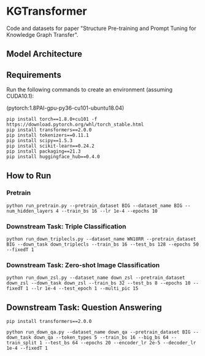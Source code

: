 # KGTransformer
Code and datasets for paper "Structure Pre-training and Prompt Tuning for Knowledge Graph Transfer".

## Model Architecture

## Requirements
Run the following commands to create an environment (assuming CUDA10.1):

(pytorch:1.8PAI-gpu-py36-cu101-ubuntu18.04)
```
pip install torch==1.8.0+cu101 -f https://download.pytorch.org/whl/torch_stable.html
pip install transformers==2.0.0
pip install tokenizers==0.11.1
pip install scipy==1.5.3
pip install scikit-learn==0.24.2
pip install packaging==21.3
pip install huggingface_hub==0.4.0
```

## How to Run
### Pretrain
```
python run_pretrain.py --pretrain_dataset BIG --dataset_name BIG --num_hidden_layers 4 --train_bs 16 --lr 1e-4 --epochs 10 
```

### Downstream Task: Triple Classification
```
python run_down_triplecls.py --dataset_name WN18RR --pretrain_dataset BIG --down_task down_triplecls --train_bs 16 --test_bs 128 --epochs 50 --fixedT 1
```
### Downstream Task: Zero-shot Image Classification
```
python run_down_zsl.py --dataset_name down_zsl --pretrain_dataset down_zsl --down_task down_zsl --train_bs 32 --test_bs 8 --epochs 10 --fixedT 1 --lr 1e-4 --test_epoch 1 --multi_pic 15
```
## Downstream Task: Question Answering 
```
pip install transformers==2.0.0
```

```
python run_down_qa.py --dataset_name down_qa --pretrain_dataset BIG --down_task down_qa --token_types 5 --train_bs 16 --big_bs 64 --train_split 1 --test_bs 64 --epochs 20 --encoder_lr 2e-5 --decoder_lr 1e-4 --fixedT 1 
```


